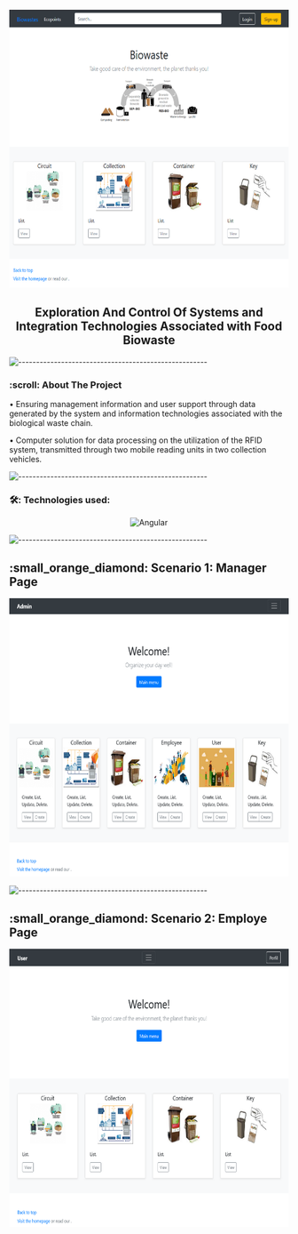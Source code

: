 <p align="center"> 
  <img src="image/Biowaste.png" alt="Biowaste" width="635px" height="500px">
</p>

<h2 align="center"> Exploration And Control Of Systems and Integration Technologies Associated with Food Biowaste </h2>

![-----------------------------------------------------](https://raw.githubusercontent.com/andreasbm/readme/master/assets/lines/rainbow.png)

<h3 id="about-the-project"> :scroll: About The Project</h3>

<p>• Ensuring management information and user support through data generated by the system and information technologies associated with the biological waste chain.</p>
<p>• Computer solution for data processing on the utilization of the RFID system, transmitted through two mobile reading units in two collection vehicles.</p>

![-----------------------------------------------------](https://raw.githubusercontent.com/andreasbm/readme/master/assets/lines/rainbow.png)


<h3 id="about-the-project"> 🛠️: Technologies used: </h3>
<div align="center">


 <img width="50" src="https://user-images.githubusercontent.com/25181517/183890595-779a7e64-3f43-4634-bad2-eceef4e80268.png" alt="Angular" title="Angular"/>


</div>

![-----------------------------------------------------](https://raw.githubusercontent.com/andreasbm/readme/master/assets/lines/rainbow.png)


<h2 id="scenario1"> :small_orange_diamond: Scenario 1: Manager Page</h2>

<p align="center"> 
  <img src="image/manager.png" alt="manager" width="635px" height="500px">
</p>

![-----------------------------------------------------](https://raw.githubusercontent.com/andreasbm/readme/master/assets/lines/rainbow.png)


<h2 id="scenario1"> :small_orange_diamond: Scenario 2: Employe Page</h2>

<p align="center"> 
  <img src="image/employe.png" alt="employe" width="635px" height="500px">
</p>
